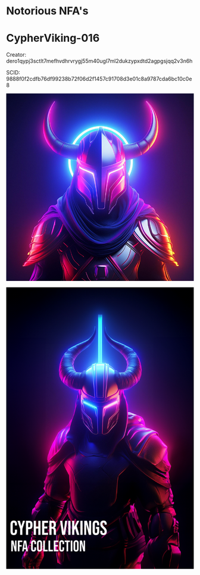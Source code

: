 # Notorious NFA's

# CypherViking-016

Creator: dero1qypj3sctlt7mefhvdhrvrygj55m40ugl7ml2dukzypxdtd2agpgsjqq2v3n6h

SCID: 9888f0f2cdfb76df99238b72f06d2f1457c91708d3e01c8a9787cda6bc10c0e8

![Cover Art](https://github.com/Notoriousjoshyb/CypherVikings-016/blob/main/CypherViking-016-IC.png?raw=true)


![Cover Art](https://github.com/Notoriousjoshyb/CypherVikings-016/blob/main/CypherViking-CA.png?raw=true)
